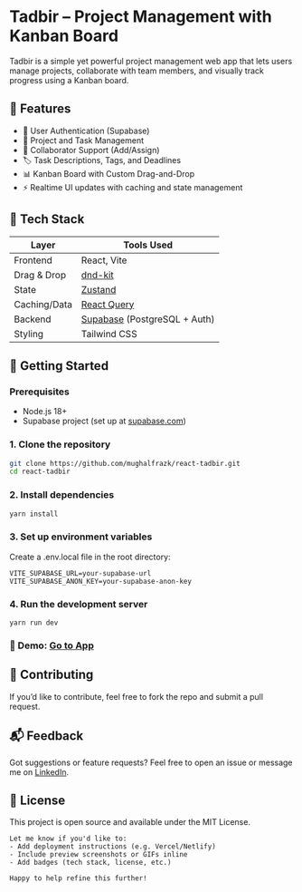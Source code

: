 # Tadbir – Project Management with Kanban Board

Tadbir is a simple yet powerful project management web app that lets users manage projects, collaborate with team members, and visually track progress using a Kanban board.

## 🌟 Features

- 🔐 User Authentication (Supabase)
- 📁 Project and Task Management
- 👥 Collaborator Support (Add/Assign)
- 🏷️ Task Descriptions, Tags, and Deadlines
- 📊 Kanban Board with Custom Drag-and-Drop
- ⚡ Realtime UI updates with caching and state management

## 🧰 Tech Stack

| Layer         | Tools Used                        |
|--------------|------------------------------------|
| Frontend     | React, Vite                        |
| Drag & Drop  | [dnd-kit](https://dndkit.com/)     |
| State        | [Zustand](https://zustand-demo.pmnd.rs/) |
| Caching/Data | [React Query](https://tanstack.com/query/latest) |
| Backend      | [Supabase](https://supabase.com/) (PostgreSQL + Auth) |
| Styling      | Tailwind CSS                       |

## 🚀 Getting Started

### Prerequisites

- Node.js 18+
- Supabase project (set up at [supabase.com](https://supabase.com))

### 1. Clone the repository

```bash
git clone https://github.com/mughalfrazk/react-tadbir.git
cd react-tadbir
```

### 2. Install dependencies

```bash
yarn install
```

### 3. Set up environment variables
Create a .env.local file in the root directory:
```
VITE_SUPABASE_URL=your-supabase-url
VITE_SUPABASE_ANON_KEY=your-supabase-anon-key
```

### 4. Run the development server
```
yarn run dev
```

### 🧪  Demo: [Go to App](https://tadbir-web.netlify.app/)

## 🤝 Contributing
If you’d like to contribute, feel free to fork the repo and submit a pull request.

## 📬 Feedback
Got suggestions or feature requests? Feel free to open an issue or message me on [LinkedIn](https://www.linkedin.com/in/mughalfrazk/).

## 📄 License
This project is open source and available under the MIT License.
```
Let me know if you'd like to:
- Add deployment instructions (e.g. Vercel/Netlify)
- Include preview screenshots or GIFs inline
- Add badges (tech stack, license, etc.)

Happy to help refine this further!

```